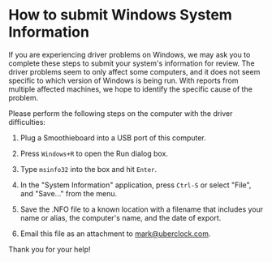 
# How to submit Windows System Information

If you are experiencing driver problems on Windows, we may ask you to complete these steps to submit your system's information for review. The driver problems seem to only affect some computers, and it does not seem specific to which version of Windows is being run. With reports from multiple affected machines, we hope to identify the specific cause of the problem.

Please perform the following steps on the computer with the driver difficulties:

1. Plug a Smoothieboard into a USB port of this computer.

2. Press `Windows+R` to open the Run dialog box.

3. Type `msinfo32` into the box and hit `Enter`.

4. In the "System Information" application, press `Ctrl-S` or select "File", and "Save..." from the menu.

5. Save the .NFO file to a known location with a filename that includes your name or alias, the computer's name, and the date of export.

6. Email this file as an attachment to [mark@uberclock.com](mailto:mark@uberclock.com).

Thank you for your help!
